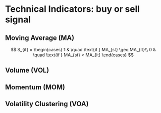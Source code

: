 # Technical Indicators: buy or sell signal

## Moving Average (MA)

$$
S_{it} = 
\begin{cases}
1   & \quad \text{if } MA_{st} \geq MA_{lt}\\
0   & \quad \text{if } MA_{st} < MA_{lt}
\end{cases}
$$

## Volume (VOL)

## Momentum (MOM)

## Volatility Clustering (VOA)
